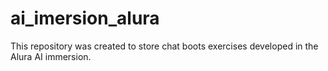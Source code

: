 # ai_imersion_alura
This repository was created to store chat boots exercises developed in the Alura AI immersion.
